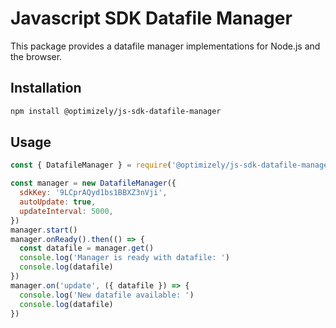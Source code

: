 # Javascript SDK Datafile Manager

This package provides a datafile manager implementations for Node.js and the browser.

## Installation

```sh
npm install @optimizely/js-sdk-datafile-manager
```

## Usage

```js
const { DatafileManager } = require('@optimizely/js-sdk-datafile-manager')

const manager = new DatafileManager({
  sdkKey: '9LCprAQyd1bs1BBXZ3nVji',
  autoUpdate: true,
  updateInterval: 5000,
})
manager.start()
manager.onReady().then(() => {
  const datafile = manager.get()
  console.log('Manager is ready with datafile: ')
  console.log(datafile)
})
manager.on('update', ({ datafile }) => {
  console.log('New datafile available: ')
  console.log(datafile)
})
```
